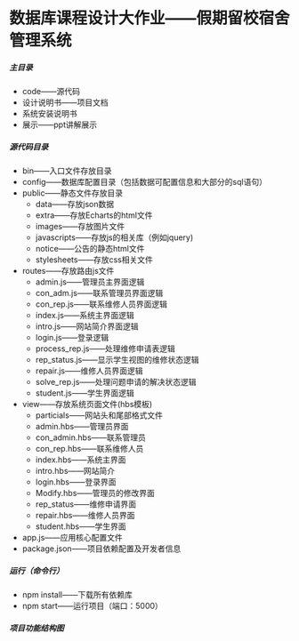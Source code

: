 # 数据库课程设计大作业——假期留校宿舍管理系统
##### 主目录
* code——源代码
* 设计说明书——项目文档
* 系统安装说明书
* 展示——ppt讲解展示
##### 源代码目录
* bin——入口文件存放目录
* config——数据库配置目录（包括数据可配置信息和大部分的sql语句）
* public——静态文件存放目录
  * data——存放json数据
  * extra——存放Echarts的html文件
  * images——存放图片文件
  * javascripts——存放js的相关库（例如jquery)
  * notice——公告的静态html文件
  * stylesheets——存放css相关文件
* routes——存放路由js文件
  * admin.js——管理员主界面逻辑
  * con_adm.js——联系管理员界面逻辑
  * con_rep.js——联系维修人员界面逻辑
  * index.js——系统主界面逻辑
  * intro.js——网站简介界面逻辑
  * login.js——登录逻辑
  * process_rep.js——处理维修申请表逻辑
  * rep_status.js——显示学生视图的维修状态逻辑
  * repair.js——维修人员界面逻辑
  * solve_rep.js——处理问题申请的解决状态逻辑
  * student.js——学生界面逻辑
* view——存放系统页面文件(hbs模板)
  * particials——网站头和尾部格式文件
  * admin.hbs——管理员界面
  * con_admin.hbs——联系管理员
  * con_rep.hbs——联系维修人员
  * index.hbs——系统主界面
  * intro.hbs——网站简介
  * login.hbs——登录界面
  * Modify.hbs——管理员的修改界面
  * rep_status——维修申请界面
  * repair.hbs——维修人员界面
  * student.hbs——学生界面
* app.js——应用核心配置文件
* package.json——项目依赖配置及开发者信息
##### 运行（命令行）
  * npm install——下载所有依赖库
  * npm start——运行项目（端口：5000）
##### 项目功能结构图
  

